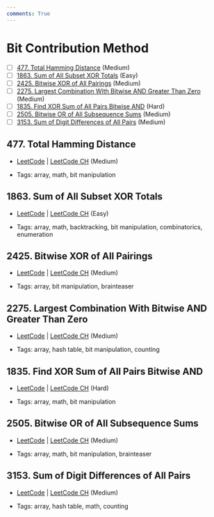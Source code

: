 ```yaml
---
comments: True
---
```


# Bit Contribution Method

- [ ] [477. Total Hamming Distance](https://leetcode.cn/problems/total-hamming-distance/) (Medium)
- [ ] [1863. Sum of All Subset XOR Totals](https://leetcode.cn/problems/sum-of-all-subset-xor-totals/) (Easy)
- [ ] [2425. Bitwise XOR of All Pairings](https://leetcode.cn/problems/bitwise-xor-of-all-pairings/) (Medium)
- [ ] [2275. Largest Combination With Bitwise AND Greater Than Zero](https://leetcode.cn/problems/largest-combination-with-bitwise-and-greater-than-zero/) (Medium)
- [ ] [1835. Find XOR Sum of All Pairs Bitwise AND](https://leetcode.cn/problems/find-xor-sum-of-all-pairs-bitwise-and/) (Hard)
- [ ] [2505. Bitwise OR of All Subsequence Sums](https://leetcode.cn/problems/bitwise-or-of-all-subsequence-sums/) (Medium)
- [ ] [3153. Sum of Digit Differences of All Pairs](https://leetcode.cn/problems/sum-of-digit-differences-of-all-pairs/) (Medium)

## 477. Total Hamming Distance

-   [LeetCode](https://leetcode.com/problems/total-hamming-distance/) | [LeetCode CH](https://leetcode.cn/problems/total-hamming-distance/) (Medium)

-   Tags: array, math, bit manipulation

## 1863. Sum of All Subset XOR Totals

-   [LeetCode](https://leetcode.com/problems/sum-of-all-subset-xor-totals/) | [LeetCode CH](https://leetcode.cn/problems/sum-of-all-subset-xor-totals/) (Easy)

-   Tags: array, math, backtracking, bit manipulation, combinatorics, enumeration

## 2425. Bitwise XOR of All Pairings

-   [LeetCode](https://leetcode.com/problems/bitwise-xor-of-all-pairings/) | [LeetCode CH](https://leetcode.cn/problems/bitwise-xor-of-all-pairings/) (Medium)

-   Tags: array, bit manipulation, brainteaser

## 2275. Largest Combination With Bitwise AND Greater Than Zero

-   [LeetCode](https://leetcode.com/problems/largest-combination-with-bitwise-and-greater-than-zero/) | [LeetCode CH](https://leetcode.cn/problems/largest-combination-with-bitwise-and-greater-than-zero/) (Medium)

-   Tags: array, hash table, bit manipulation, counting

## 1835. Find XOR Sum of All Pairs Bitwise AND

-   [LeetCode](https://leetcode.com/problems/find-xor-sum-of-all-pairs-bitwise-and/) | [LeetCode CH](https://leetcode.cn/problems/find-xor-sum-of-all-pairs-bitwise-and/) (Hard)

-   Tags: array, math, bit manipulation

## 2505. Bitwise OR of All Subsequence Sums

-   [LeetCode](https://leetcode.com/problems/bitwise-or-of-all-subsequence-sums/) | [LeetCode CH](https://leetcode.cn/problems/bitwise-or-of-all-subsequence-sums/) (Medium)

-   Tags: array, math, bit manipulation, brainteaser

## 3153. Sum of Digit Differences of All Pairs

-   [LeetCode](https://leetcode.com/problems/sum-of-digit-differences-of-all-pairs/) | [LeetCode CH](https://leetcode.cn/problems/sum-of-digit-differences-of-all-pairs/) (Medium)

-   Tags: array, hash table, math, counting
